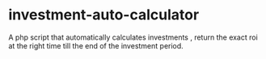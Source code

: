 # investment-auto-calculator
A php script that automatically calculates investments , return the exact roi at the right time till the end of the investment period. 
